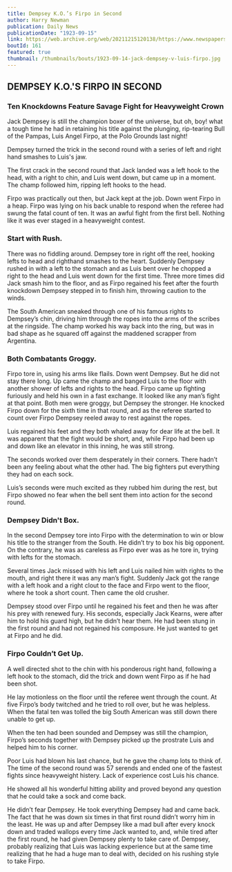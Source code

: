```yaml
---
title: Dempsey K.O.’s Firpo in Second
author: Harry Newman
publication: Daily News
publicationDate: "1923-09-15"
link: https://web.archive.org/web/20211215120138/https://www.newspapers.com/clip/90011712/daily-news/
boutId: 161
featured: true
thumbnail: /thumbnails/bouts/1923-09-14-jack-dempsey-v-luis-firpo.jpg
---
```


## DEMPSEY K.O.'S FIRPO IN SECOND

### Ten Knockdowns Feature Savage Fight for Heavyweight Crown

Jack Dempsey is still the champion boxer of the universe, but oh, boy! what a tough time he had in retaining his title against the plunging, rip-tearing Bull of the Pampas, Luis Angel Firpo, at the Polo Grounds last night!

Dempsey turned the trick in the second round with a series of left and right hand smashes to Luis's jaw.

The first crack in the second round that Jack landed was a left hook to the head, with a right to chin, and Luis went down, but came up in a moment. The champ followed him, ripping left hooks to the head.

Firpo was practically out then, but Jack kept at the job. Down went Firpo in a heap. Firpo was lying on his back unable to respond when the referee had swung the fatal count of ten. It was an awful fight from the first bell. Nothing like it was ever staged in a heavyweight contest.

### Start with Rush.

There was no fiddling around. Dempsey tore in right off the reel, hooking lefts to head and righthand smashes to the heart. Suddenly Dempsey rushed in with a left to the stomach and as Luis bent over he chopped a right to the head and Luis went down for the first time. Three more times did Jack smash him to the floor, and as Firpo regained his feet after the fourth knockdown Dempsey stepped in to finish him, throwing caution to the winds.

The South American sneaked through one of his famous rights to Dempsey’s chin, driving him through the ropes into the arms of the scribes at the ringside. The champ worked his way back into the ring, but was in bad shape as he squared off against the maddened scrapper from Argentina.

### Both Combatants Groggy.

Firpo tore in, using his arms like flails. Down went Dempsey. But he did not stay there long. Up came the champ and banged Luis to the floor with another shower of lefts and rights to the head. Firpo came up fighting furiously and held his own in a fast exchange. It looked like any man’s fight at that point. Both men were groggy, but Dempsey the stronger. He knocked Firpo down for the sixth time in that round, and as the referee started to count over Firpo Dempsey reeled away to rest against the ropes.

Luis regained his feet and they both whaled away for dear life at the bell. It was apparent that the fight would be short, and, while Firpo had been up and down like an elevator in this inning, he was still strong.

The seconds worked over them desperately in their corners. There hadn’t been any feeling about what the other had. The big fighters put everything they had on each sock.

Luis’s seconds were much excited as they rubbed him during the rest, but Firpo showed no fear when the bell sent them into action for the second round.

### Dempsey Didn't Box.

In the second Dempsey tore into Firpo with the determination to win or blow his title to the stranger from the South. He didn’t try to box his big opponent. On the contrary, he was as careless as Firpo ever was as he tore in, trying with lefts for the stomach.

Several times Jack missed with his left and Luis nailed him with rights to the mouth, and right there it was any man’s fight. Suddenly Jack got the range with a left hook and a right clout to the face and Firpo went to the floor, where he took a short count. Then came the old crusher.

Dempsey stood over Firpo until he regained his feet and then he was after his prey with renewed fury. His seconds, especially Jack Kearns, were after him to hold his guard high, but he didn’t hear them. He had been stung in the first round and had not regained his composure. He just wanted to get at Firpo and he did.

### Firpo Couldn’t Get Up.

A well directed shot to the chin with his ponderous right hand, following a left hook to the stomach, did the trick and down went Firpo as if he had been shot.

He lay motionless on the floor until the referee went through the count. At five Firpo’s body twitched and he tried to roll over, but he was helpless. When the fatal ten was tolled the big South American was still down there unable to get up.

When the ten had been sounded and Dempsey was still the champion, Firpo’s seconds together with Dempsey picked up the prostrate Luis and helped him to his corner.

Poor Luis had blown his last chance, but he gave the champ lots to think of. The time of the second round was 57 serends and ended one of the fastest fights since heavyweight histery. Lack of experience cost Luis his chance.

He showed all his wonderful hitting ability and proved beyond any question that he could take a sock and come back.

He didn’t fear Dempsey. He took everything Dempsey had and came back. The fact that he was down six times in that first round didn’t worry him in the least. He was up and after Dempsey like a mad bull after every knock down and traded wallops every time Jack wanted to, and, while tired after the first round, he had given Dempsey plenty to take care of. Dempsey, probably realizing that Luis was lacking experience but at the same time realizing that he had a huge man to deal with, decided on his rushing style to take Firpo.
